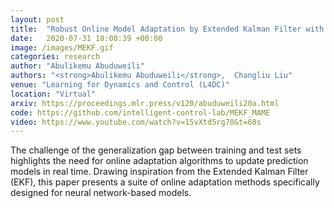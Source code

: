 ```yaml
---
layout: post
title:  "Robust Online Model Adaptation by Extended Kalman Filter with Exponential Moving Average and Dynamic Multi-Epoch Strategy"
date:   2020-07-31 18:08:39 +00:00
image: /images/MEKF.gif
categories: research
author: "Abulikemu Abuduweili"
authors: "<strong>Abulikemu Abuduweili</strong>,  Changliu Liu"
venue: "Learning for Dynamics and Control (L4DC)"
location: "Virtual"
arxiv: https://proceedings.mlr.press/v120/abuduweili20a.html 
code: https://github.com/intelligent-control-lab/MEKF_MAME
video: https://www.youtube.com/watch?v=15vXtd5rg70&t=60s 
---
```


The challenge of the generalization gap between training and test sets highlights the need for online adaptation algorithms to update prediction models in real time. 
Drawing inspiration from the Extended Kalman Filter (EKF), this paper presents a suite of online adaptation methods 
specifically designed for neural network-based models.